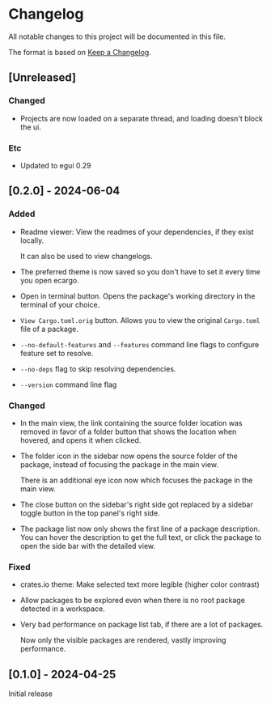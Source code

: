 # Changelog

All notable changes to this project will be documented in this file.

The format is based on [Keep a Changelog](https://keepachangelog.com/en/1.1.0/).

## [Unreleased]

### Changed

- Projects are now loaded on a separate thread, and loading doesn't block the ui.

### Etc

- Updated to egui 0.29

## [0.2.0] - 2024-06-04

### Added

- Readme viewer: View the readmes of your dependencies, if they exist locally.

  It can also be used to view changelogs.

- The preferred theme is now saved so you don't have to set it every time you open ecargo.

- Open in terminal button. Opens the package's working directory in the terminal of your choice.

- `View Cargo.toml.orig` button. Allows you to view the original `Cargo.toml` file of a package.

- `--no-default-features` and `--features` command line flags to configure feature set to resolve.

- `--no-deps` flag to skip resolving dependencies.

- `--version` command line flag

### Changed

- In the main view, the link containing the source folder location was removed in favor of a
  folder button that shows the location when hovered, and opens it when clicked.

- The folder icon in the sidebar now opens the source folder of the package, instead of
  focusing the package in the main view.

  There is an additional eye icon now which focuses the package in the main view.

- The close button on the sidebar's right side got replaced by a sidebar toggle button
  in the top panel's right side.

- The package list now only shows the first line of a package description.
  You can hover the description to get the full text, or click the package to open the
  side bar with the detailed view.

### Fixed

- crates.io theme: Make selected text more legible (higher color contrast)
- Allow packages to be explored even when there is no root package detected in a workspace.
- Very bad performance on package list tab, if there are a lot of packages.

  Now only the visible packages are rendered, vastly improving performance.

## [0.1.0] - 2024-04-25
Initial release
